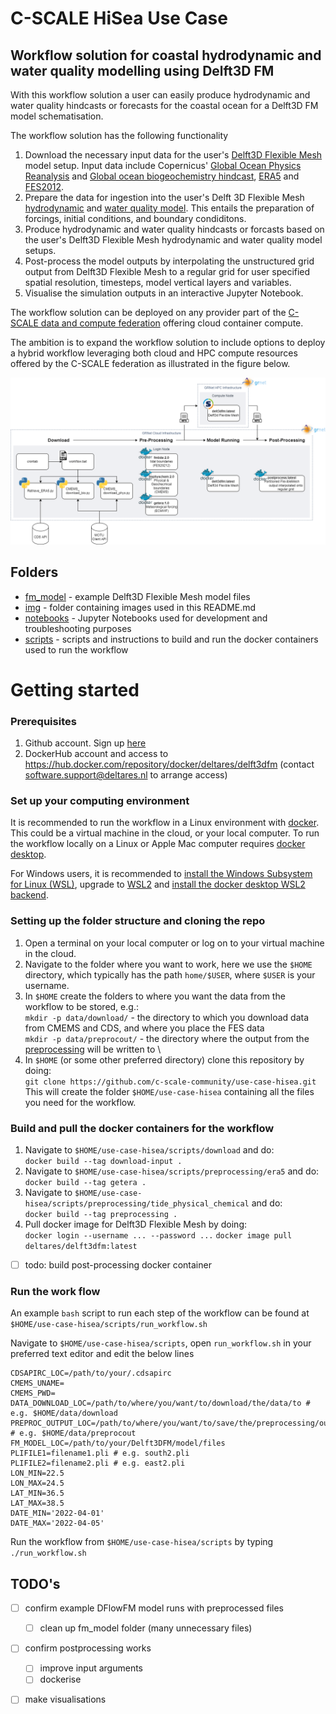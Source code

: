 # C-SCALE HiSea Use Case
## Workflow solution for coastal hydrodynamic and water quality modelling using Delft3D FM

With this workflow solution a user can easily produce hydrodynamic and water quality hindcasts or forecasts for the coastal ocean for a Delft3D FM model schematisation.

The workflow solution has the following functionality

1. Download the necessary input data for the user's [Delft3D Flexible Mesh](https://www.deltares.nl/en/software/delft3d-flexible-mesh-suite/) model setup. Input data include Copernicus' [Global Ocean Physics Reanalysis](https://resources.marine.copernicus.eu/product-download/GLOBAL_REANALYSIS_PHY_001_030) and [Global ocean biogeochemistry hindcast](https://resources.marine.copernicus.eu/product-download/GLOBAL_REANALYSIS_BIO_001_029), [ERA5](https://cds.climate.copernicus.eu/cdsapp#!/dataset/reanalysis-era5-single-levels?tab=form) and [FES2012](https://www.aviso.altimetry.fr/es/data/products/auxiliary-products/global-tide-fes/description-fes2012.html).
2. Prepare the data for ingestion into the user's Delft 3D Flexible Mesh [hydrodynamic](https://www.deltares.nl/en/software/module/d-flow-flexible-mesh/) and [water quality model](https://www.deltares.nl/en/software/module/d-water-quality/). This entails the preparation of forcings, initial conditions, and boundary condiditons.
3. Produce hydrodynamic and water quality hindcasts or forcasts based on the user's Delft3D Flexible Mesh hydrodynamic and water quality model setups.
4. Post-process the model outputs by interpolating the unstructured grid output from Delft3D Flexible Mesh to a regular grid for user specified spatial resolution, timesteps, model vertical layers and variables.
5. Visualise the simulation outputs in an interactive Jupyter Notebook.

The workflow solution can be deployed on any provider part of the [C-SCALE data and compute federation](https://c-scale.eu/) offering cloud container compute.

The ambition is to expand the workflow solution to include options to deploy a hybrid workflow leveraging both cloud and HPC compute resources offered by the C-SCALE federation as illustrated in the figure below.

![workflow](./img/cloud_hpc_workflow.png)

## Folders

* [fm_model](https://github.com/c-scale-community/use-case-hisea/tree/main/fm_model) - example Delft3D Flexible Mesh model files
* [img](https://github.com/c-scale-community/use-case-hisea/tree/main/img) - folder containing images used in this README.md
* [notebooks](https://github.com/c-scale-community/use-case-hisea/tree/main/notebooks) - Jupyter Notebooks used for development and troubleshooting purposes
* [scripts](https://github.com/c-scale-community/use-case-hisea/tree/main/scripts) - scripts and instructions to build and run the docker containers used to run the workflow

# Getting started

### Prerequisites
1. Github account. Sign up [here](https://github.com/signup)
2. DockerHub account and access to https://hub.docker.com/repository/docker/deltares/delft3dfm (contact software.support@deltares.nl to arrange access)

### Set up your computing environment

It is recommended to run the workflow in a Linux environment with [docker](https://www.docker.com/). This could be a virtual machine in the cloud, or your local computer. To run the workflow locally on a Linux or Apple Mac computer requires [docker desktop](https://www.docker.com/products/docker-desktop/). 

For Windows users, it is recommended to [install the Windows Subsystem for Linux (WSL)](https://docs.microsoft.com/en-us/windows/wsl/install), upgrade to [WSL2](https://docs.microsoft.com/en-us/windows/wsl/install#upgrade-version-from-wsl-1-to-wsl-2) and [install the docker desktop WSL2 backend](https://docs.docker.com/desktop/windows/wsl/).

### Setting up the folder structure and cloning the repo

1. Open a terminal on your local computer or log on to your virtual machine in the cloud.
2. Navigate to the folder where you want to work, here we use the `$HOME` directory, which typically has the path `home/$USER`, where `$USER` is your username.
3. In `$HOME` create the folders to where you want the data from the workflow to be stored, e.g.: \
	`mkdir -p data/download/` - the directory to which you download data from CMEMS and CDS, and where you place the FES data \
	`mkdir -p data/preprocout/` - the directory where the output from the [preprocessing](https://github.com/c-scale-community/use-case-hisea/tree/main/scripts/preprocessing) will be written to \
4. In `$HOME` (or some other preferred directory) clone this repository by doing: \
	`git clone https://github.com/c-scale-community/use-case-hisea.git` \
	This will create the folder `$HOME/use-case-hisea` containing all the files you need for the workflow.
	
### Build and pull the docker containers for the workflow

1. Navigate to `$HOME/use-case-hisea/scripts/download` and do: \
	`docker build --tag download-input .`
2. Navigate to `$HOME/use-case-hisea/scripts/preprocessing/era5` and do: \
	`docker build --tag getera .`
3. Navigate to `$HOME/use-case-hisea/scripts/preprocessing/tide_physical_chemical` and do: \
	`docker build --tag preprocessing .`
4. Pull docker image for Delft3D Flexible Mesh by doing: \
	`docker login --username ... --password ...`
	`docker image pull deltares/delft3dfm:latest`
- [ ] todo: build post-processing docker container

### Run the work flow

An example `bash` script to run each step of the workflow can be found at \
`$HOME/use-case-hisea/scripts/run_workflow.sh`

Navigate to `$HOME/use-case-hisea/scripts`, open `run_workflow.sh` in your preferred text editor and edit the below lines

```
CDSAPIRC_LOC=/path/to/your/.cdsapirc
CMEMS_UNAME= 
CMEMS_PWD=
DATA_DOWNLOAD_LOC=/path/to/where/you/want/to/download/the/data/to # e.g. $HOME/data/download
PREPROC_OUTPUT_LOC=/path/to/where/you/want/to/save/the/preprocessing/output # e.g. $HOME/data/preprocout
FM_MODEL_LOC=/path/to/your/Delft3DFM/model/files 
PLIFILE1=filename1.pli # e.g. south2.pli
PLIFILE2=filename2.pli # e.g. east2.pli
LON_MIN=22.5
LON_MAX=24.5
LAT_MIN=36.5
LAT_MAX=38.5
DATE_MIN='2022-04-01'
DATE_MAX='2022-04-05'
```

Run the workflow from `$HOME/use-case-hisea/scripts` by typing `./run_workflow.sh`


## TODO's

- [ ] confirm example DFlowFM model runs with preprocessed files
	- [ ] clean up fm_model folder (many unnecessary files)
- [ ] confirm postprocessing works
	- [ ] improve input arguments
	- [ ] dockerise
- [ ] make visualisations


